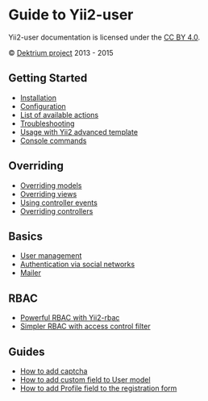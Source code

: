 # Guide to Yii2-user

Yii2-user documentation is licensed under the [CC BY 4.0](http://creativecommons.org/licenses/by/4.0/).

© [Dektrium project](http://github.com/dektrium/) 2013 - 2015

## Getting Started

- [Installation](getting-started.md)
- [Configuration](configuration.md)
- [List of available actions](available-actions.md)
- [Troubleshooting](troubleshooting.md)
- [Usage with Yii2 advanced template](usage-with-advanced-template.md)
- [Console commands](console.md)

## Overriding

- [Overriding models](overriding-models.md)
- [Overriding views](overriding-views.md)
- [Using controller events](using-controller-events.md)
- [Overriding controllers](overriding-controllers.md)

## Basics

- [User management](user-management.md)
- [Authentication via social networks](social-auth.md)
- [Mailer](mailer.md)

## RBAC

- [Powerful RBAC with Yii2-rbac](yii2-rbac.md)
- [Simpler RBAC with access control filter](custom-access-control.md)

## Guides

- [How to add captcha](adding-captcha.md)
- [How to add custom field to User model](adding-new-field-to-user-model.md)
- [How to add Profile field to the registration form](adding-profile-fields-to-registration-form.md)
